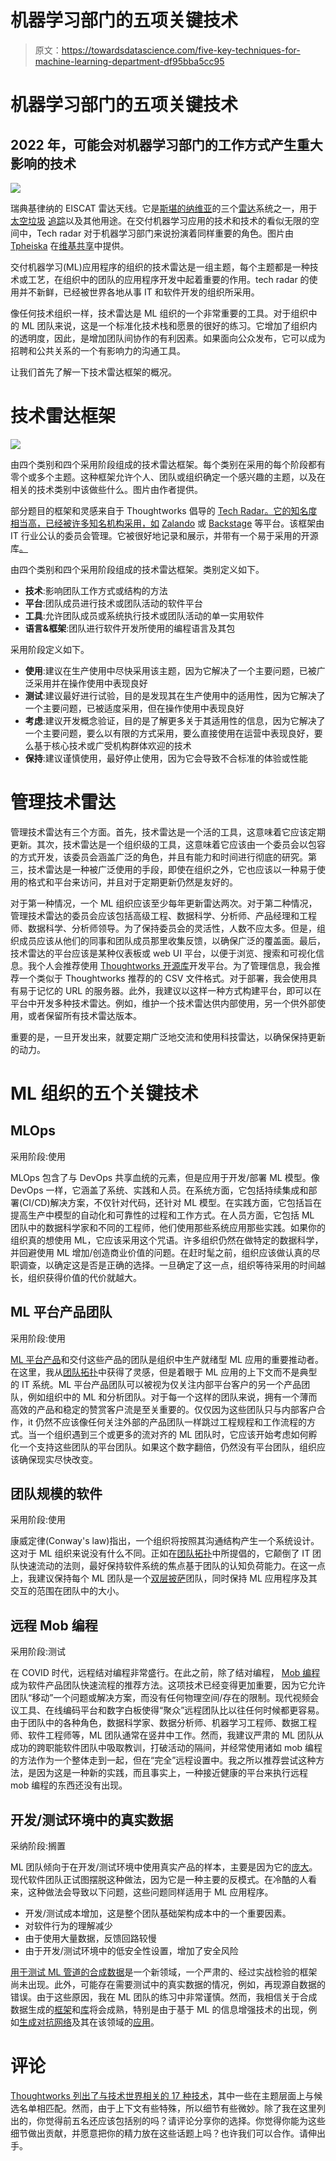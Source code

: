 # 机器学习部门的五项关键技术

> 原文：<https://towardsdatascience.com/five-key-techniques-for-machine-learning-department-df95bba5cc95>

# 机器学习部门的五项关键技术

## 2022 年，可能会对机器学习部门的工作方式产生重大影响的技术

![](img/f5f02388f86d69ec0b1a920fcae14c02.png)

瑞典基律纳的 EISCAT 雷达天线。它是[斯堪的纳维亚](https://en.wikipedia.org/wiki/Scandinavia)的三个[雷达](https://en.wikipedia.org/wiki/Radar)系统之一，用于[太空垃圾](https://en.wikipedia.org/wiki/Space_debris) [追踪](https://en.wikipedia.org/wiki/Space_surveillance)以及其他用途。在交付机器学习应用的技术和技术的看似无限的空间中，Tech radar 对于机器学习部门来说扮演着同样重要的角色。图片由 [Tpheiska](https://www.wikidata.org/wiki/Special:CentralAuth?target=Tpheiska) 在[维基共享](https://commons.wikimedia.org/wiki/File:EISCAT_dish_Kiruna.JPG)中提供。

交付机器学习(ML)应用程序的组织的技术雷达是一组主题，每个主题都是一种技术或工艺，在组织中的团队的应用程序开发中起着重要的作用。tech radar 的使用并不新鲜，已经被世界各地从事 IT 和软件开发的组织所采用。

像任何技术组织一样，技术雷达是 ML 组织的一个非常重要的工具。对于组织中的 ML 团队来说，这是一个标准化技术栈和愿景的很好的练习。它增加了组织内的透明度，因此，是增加团队间协作的有利因素。如果面向公众发布，它可以成为招聘和公共关系的一个有影响力的沟通工具。

让我们首先了解一下技术雷达框架的概况。

# 技术雷达框架

![](img/79ef33b513d419fe06b7f3b5ac48cc89.png)

由四个类别和四个采用阶段组成的技术雷达框架。每个类别在采用的每个阶段都有零个或多个主题。这种框架允许个人、团队或组织确定一个感兴趣的主题，以及在相关的技术类别中该做些什么。图片由作者提供。

部分题目的框架和灵感来自于 Thoughtworks 倡导的 [Tech Radar。它的知名度相当高，已经被许多知名机构采用，如](https://www.thoughtworks.com/content/dam/thoughtworks/documents/radar/2021/04/tr_technology_radar_vol_24_en.pdf) [Zalando](https://opensource.zalando.com/tech-radar/) 或 [Backstage](https://backstage.io/blog/2020/05/14/tech-radar-plugin) 等平台。该框架由 IT 行业公认的委员会管理。它被很好地记录和展示，并带有一个易于采用的开源库[。](https://github.com/thoughtworks/build-your-own-radar)

由四个类别和四个采用阶段组成的技术雷达框架。类别定义如下。

*   **技术**:影响团队工作方式或结构的方法
*   **平台**:团队成员进行技术或团队活动的软件平台
*   **工具**:允许团队成员或系统执行技术或团队活动的单一实用软件
*   **语言&框架**:团队进行软件开发所使用的编程语言及其包

采用阶段定义如下。

*   **使用**:建议在生产使用中尽快采用该主题，因为它解决了一个主要问题，已被广泛采用并在操作使用中表现良好
*   **测试**:建议最好进行试验，目的是发现其在生产使用中的适用性，因为它解决了一个主要问题，已被适度采用，但在操作使用中表现良好
*   **考虑**:建议开发概念验证，目的是了解更多关于其适用性的信息，因为它解决了一个主要问题，要么以有限的方式采用，要么直接使用在运营中表现良好，要么基于核心技术或广受机构群体欢迎的技术
*   **保持**:建议谨慎使用，最好停止使用，因为它会导致不合标准的体验或性能

# 管理技术雷达

管理技术雷达有三个方面。首先，技术雷达是一个活的工具，这意味着它应该定期更新。其次，技术雷达是一个组织级的工具，这意味着它应该由一个委员会以包容的方式开发，该委员会涵盖广泛的角色，并且有能力和时间进行彻底的研究。第三，技术雷达是一种被广泛使用的手段，即使在组织之外，它也应该以一种易于使用的格式和平台来访问，并且对于定期更新仍然是友好的。

对于第一种情况，一个 ML 组织应该至少每年更新雷达两次。对于第二种情况，管理技术雷达的委员会应该包括高级工程、数据科学、分析师、产品经理和工程师、数据科学、分析师领导。为了保持委员会的灵活性，人数不应太多。但是，组织成员应该从他们的同事和团队成员那里收集反馈，以确保广泛的覆盖面。最后，技术雷达的平台应该是某种仪表板或 web UI 平台，以便于浏览、搜索和可视化信息。我个人会推荐使用 [Thoughtworks 开源库](https://github.com/thoughtworks/build-your-own-radar)开发平台。为了管理信息，我会推荐一个类似于 Thoughtworks 推荐的的 CSV 文件格式。对于部署，我会使用具有易于记忆的 URL 的服务器。此外，我建议以这样一种方式构建平台，即可以在平台中开发多种技术雷达。例如，维护一个技术雷达供内部使用，另一个供外部使用，或者保留所有技术雷达版本。

重要的是，一旦开发出来，就要定期广泛地交流和使用科技雷达，以确保保持更新的动力。

# ML 组织的五个关键技术

## **MLOps**

采用阶段:使用

MLOps 包含了与 DevOps 共享血统的元素，但是应用于开发/部署 ML 模型。像 DevOps 一样，它涵盖了系统、实践和人员。在系统方面，它包括持续集成和部署(CI/CD)解决方案，不仅针对代码，还针对 ML 模型。在实践方面，它包括旨在提高生产中模型的自动化和可靠性的过程和工作方式。在人员方面，它包括 ML 团队中的数据科学家和不同的工程师，他们使用那些系统应用那些实践。如果你的组织真的想使用 ML，它应该采用这个咒语。许多组织仍然在做特定的数据科学，并回避使用 ML 增加/创造商业价值的问题。在赶时髦之前，组织应该做认真的尽职调查，以确定这是否是正确的选择。一旦确定了这一点，组织等待采用的时间越长，组织获得价值的代价就越大。

## **ML 平台产品团队**

采用阶段:使用

[ML 平台产品](/platform-products-for-machine-learning-3d3749443d2)和交付这些产品的团队是组织中生产就绪型 ML 应用的重要推动者。在这里，我从[团队拓扑](https://www.youtube.com/watch?v=haejb5rzKsM)中获得了灵感，但是着眼于 ML 应用的上下文而不是典型的 IT 系统。ML 平台产品团队可以被视为仅关注内部平台客户的另一个产品团队，例如组织中的 ML 和分析团队。对于每一个这样的团队来说，拥有一个薄而高效的产品和稳定的赞赏客户流是至关重要的。仅仅因为这些团队只与内部客户合作，it 仍然不应该像任何关注外部的产品团队一样跳过工程规程和工作流程的方式。当一个组织遇到三个或更多的流对齐的 ML 团队时，它应该开始考虑如何孵化一个支持这些团队的平台团队。如果这个数字翻倍，仍然没有平台团队，组织应该确保现实尽快改变。

## **团队规模的软件**

采用阶段:使用

康威定律(Conway's law)指出，一个组织将按照其沟通结构产生一个系统设计。这对于 ML 组织来说没有什么不同。正如在[团队拓扑](https://www.youtube.com/watch?v=haejb5rzKsM)中所提倡的，它颠倒了 IT 团队快速流动的法则，最好保持软件系统的焦点基于团队的认知负荷能力。在这一点上，我建议保持每个 ML 团队是一个[双层披萨](https://docs.aws.amazon.com/whitepapers/latest/introduction-devops-aws/two-pizza-teams.html)团队，同时保持 ML 应用程序及其交互的范围在团队中的大小。

## 远程 Mob 编程

采用阶段:测试

在 COVID 时代，远程结对编程非常盛行。在此之前，除了结对编程， [Mob 编程](https://www.youtube.com/watch?v=28S4CVkYhWA)成为软件产品团队快速流程的推荐方法。这项技术已经变得更加重要，因为它允许团队“移动”一个问题或解决方案，而没有任何物理空间/存在的限制。现代视频会议工具、在线编码平台和数字白板使得“聚众”远程团队比以往任何时候都更容易。由于团队中的各种角色，数据科学家、数据分析师、机器学习工程师、数据工程师、软件工程师等，ML 团队通常在竖井中工作。然而，我建议严肃的 ML 团队从成功的跨职能软件团队中吸取教训，打破活动的隔间，并经常使用诸如 mob 编程的方法作为一个整体走到一起，但在“完全”远程设置中。我之所以推荐尝试这种方法，是因为这是一种新的实践，而且事实上，一种接近健康的平台来执行远程 mob 编程的东西还没有出现。

## 开发/测试环境中的真实数据

采纳阶段:搁置

ML 团队倾向于在开发/测试环境中使用真实产品的样本，主要是因为它的[庞大](https://en.wikipedia.org/wiki/Big_data#Characteristics)。现代软件团队正试图摆脱这种做法，因为它是一种主要的反模式。在冷酷的人看来，这种做法会导致以下问题，这些问题同样适用于 ML 应用程序。

*   开发/测试成本增加，这是整个团队基础架构成本中的一个重要因素。
*   对软件行为的理解减少
*   由于使用大量数据，反馈回路较慢
*   由于开发/测试环境中的低安全性设置，增加了安全风险

[用于测试 ML 管道的合成数据](/testing-machine-learning-pipelines-22e59d7b5b56)是一个新领域，一个严肃的、经过实战检验的框架尚未出现。此外，可能存在需要测试中的真实数据的情况，例如，再现源自数据的错误。由于这些原因，我在 ML 团队的练习中非常谨慎。然而，我相信关于合成数据生成的[框架](https://sdv.dev/)和[库](https://faker.readthedocs.io/en/master/)将会成熟，特别是由于基于 ML 的信息增强技术的出现，例如[生成对抗网络](https://en.wikipedia.org/wiki/Generative_adversarial_network)及其在该领域的[应用](https://arxiv.org/pdf/1907.00503.pdf)。

# 评论

[Thoughtworks 列出了与技术世界相关的 17 种技术](https://www.thoughtworks.com/radar/techniques)，其中一些在主题层面上与候选名单相匹配。然而，由于上下文有些特殊，所以细节有些微妙。除了我在这里列出的，你觉得前五名还应该包括别的吗？请评论分享你的选择。你觉得你能为这些细节做出贡献，并愿意把你的精力放在这些话题上吗？也许我们可以合作。请伸出手。